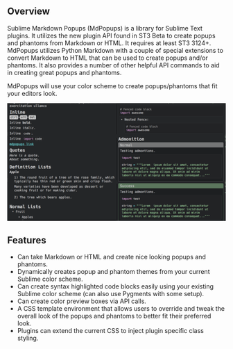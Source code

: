 ## Overview

Sublime Markdown Popups (MdPopups) is a library for Sublime Text plugins.  It utilizes the new plugin API found in ST3 Beta to create popups and phantoms from Markdown or HTML. It requires at least ST3 3124+. MdPopups utilizes Python Markdown with a couple of special extensions to convert Markdown to HTML that can be used to create popups and/or phantoms.  It also provides a number of other helpful API commands to aid in creating great popups and phantoms.

MdPopups will use your color scheme to create popups/phantoms that fit your editors look.

![Screenshot](images/tooltips_test.png)

## Features

- Can take Markdown or HTML and create nice looking popups and phantoms.
- Dynamically creates popup and phantom themes from your current Sublime color scheme.
- Can create syntax highlighted code blocks easily using your existing Sublime color scheme (can also use Pygments with some setup).
- Can create color preview boxes via API calls.
- A CSS template environment that allows users to override and tweak the overall look of the popups and phantoms to better fit their preferred look.
- Plugins can extend the current CSS to inject plugin specific class styling.
